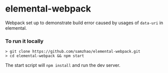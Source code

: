 # elemental-webpack
Webpack set up to demonstrate build error caused by usages of `data-uri` in elemental.

### To run it locally
```
> git clone https://github.com/samzhao/elemental-webpack.git
> cd elemental-webpack && npm start
```

The start script will `npm install` and run the dev server.
